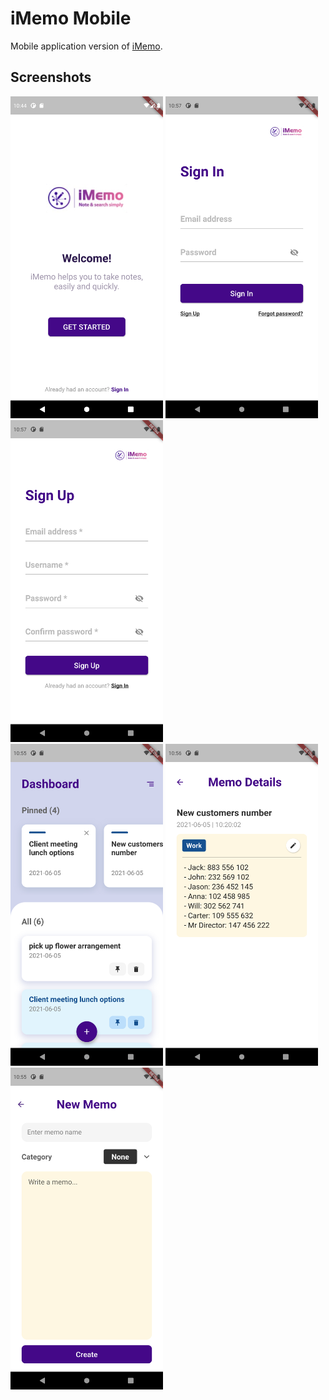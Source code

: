 # iMemo Mobile
Mobile application version of [iMemo](https://imemo.asia/login).

## Screenshots
<div>
   <img src='assets/images/screenshots/first_screen.png' width=244>
   <img src='assets/images/screenshots/sign_in.png' width=244>
   <img src='assets/images/screenshots/sign_up.png' width=244> <br/>
   <img src='assets/images/screenshots/dashboard.png' width=244>
   <img src='assets/images/screenshots/memo_details.png' width=244>
   <img src='assets/images/screenshots/create.png' width=244>
</div>
